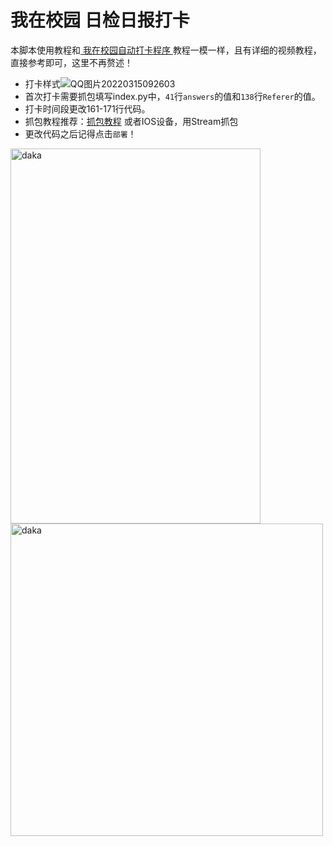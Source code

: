 # 我在校园 日检日报打卡

本脚本使用教程和[ 我在校园自动打卡程序 ](https://github.com/bean661/WoZaiXiaoYuanPuncher)教程一模一样，且有详细的视频教程，直接参考即可，这里不再赘述！

- 打卡样式![QQ图片20220315092603](https://gitee.com/Bean6560/images/raw/master/typora/QQ%E5%9B%BE%E7%89%8720220315092603.jpg)
- 首次打卡需要抓包填写index.py中，`41`行`answers`的值和`138`行`Referer`的值。
- 打卡时间段更改161-171行代码。
- 抓包教程推荐：[抓包教程](https://gitee.com/dominic548/autocheck#一fiddler-抓包工具) 或者IOS设备，用Stream抓包
- 更改代码之后记得点击`部署`！
<img src="https://gitee.com/Bean6560/images/raw/master/typora/QQ%E5%9B%BE%E7%89%8720220417221246.jpg" width="400px" height="600px" alt="daka" align=center>
<img src="https://gitee.com/Bean6560/images/raw/master/typora/QQ%E5%9B%BE%E7%89%8720220417221246.jpg" width="500px" height="500px" alt="daka" align=center>
